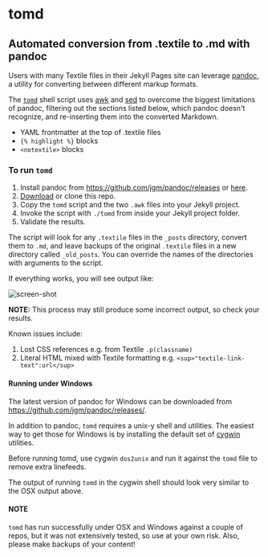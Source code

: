 # tomd
## Automated conversion from .textile to .md with pandoc

Users with many Textile files in their Jekyll Pages site can leverage  [pandoc](http://pandoc.org), a utility for converting between different markup formats.

The [`tomd`](https://github.com/jldec/tomd) shell script uses [awk](http://www.grymoire.com/Unix/Awk.html) and [sed](http://www.grymoire.com/Unix/Sed.html) to overcome the biggest limitations of pandoc, filtering out the sections listed below, which pandoc doesn't recognize, and re-inserting them into the converted Markdown.

- YAML frontmatter at the top of .textile files
- `{% highlight %}` blocks
- `<notextile>` blocks

### To run `tomd`

1. Install pandoc from https://github.com/jgm/pandoc/releases or [here](http://pandoc.org/installing.html).
2. [Download](https://github.com/jldec/tomd/archive/v1.0.zip) or clone this repo.
3. Copy the `tomd` script and the two `.awk` files into your Jekyll project.
4. Invoke the script with `./tomd` from inside your Jekyll project folder.
5. Validate the results.

The script will look for any `.textile` files in the `_posts` directory, convert them to `.md`, and leave backups of the original `.textile` files in a new directory called `_old_posts`. You can override the names of the directories with arguments to the script.

If everything works, you will see output like:

![screen-shot](https://cloud.githubusercontent.com/assets/849592/13290856/78d47ce0-dae3-11e5-8f24-241363091541.png)


**NOTE:** This process may still produce some incorrect output, so check your results.

Known issues include:

1. Lost CSS references e.g. from Textile `.p(classname)`
2. Literal HTML mixed with Textile formatting e.g. `<sup>"textile-link-text":url</sup>`


#### Running under Windows

The latest version of pandoc for Windows can be downloaded from https://github.com/jgm/pandoc/releases/.

In addition to pandoc, `tomd` requires a unix-y shell and utilities. The easiest way to get those for Windows is by installing the default set of [cygwin](https://cygwin.com/install.html) utilities.

Before running tomd, use cygwin `dos2unix` and run it against the `tomd` file to remove extra linefeeds.

The output of running `tomd` in the cygwin shell should look very similar to the OSX output above.

#### NOTE
`tomd` has run successfully under OSX and Windows against a couple of repos, but it was not extensively tested, so use at your own risk.
Also, please make backups of your content!

